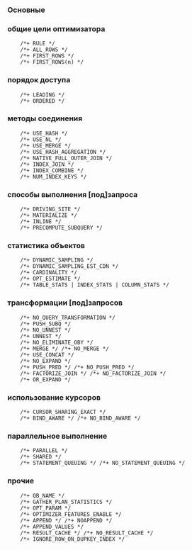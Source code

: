 ### Основные 

### общие цели оптимизатора
````
	/*+ RULE */
	/*+ ALL_ROWS */
	/*+ FIRST_ROWS */
	/*+ FIRST_ROWS(n) */
````

### порядок доступа
````
	/*+ LEADING */
	/*+ ORDERED */
````

### методы соединения
````
	/*+ USE_HASH */
	/*+ USE_NL */
	/*+ USE_MERGE */
	/*+ USE_HASH_AGGREGATION */
	/*+ NATIVE_FULL_OUTER_JOIN */
	/*+ INDEX_JOIN */
	/*+ INDEX_COMBINE */
	/*+ NUM_INDEX_KEYS */
````

### способы выполнения [под]запроса
````
	/*+ DRIVING_SITE */
	/*+ MATERIALIZE */
	/*+ INLINE */
	/*+ PRECOMPUTE_SUBQUERY */
````

### статистика объектов
````
	/*+ DYNAMIC_SAMPLING */
	/*+ DYNAMIC_SAMPLING_EST_CDN */
	/*+ CARDINALITY */
	/*+ OPT_ESTIMATE */
	/*+ TABLE_STATS | INDEX_STATS | COLUMN_STATS */
````

### трансформации [под]запросов
````
	/*+ NO_QUERY_TRANSFORMATION */
	/*+ PUSH_SUBQ */
	/*+ NO_UNNEST */
	/*+ UNNEST */
	/*+ NO_ELIMINATE_OBY */
	/*+ MERGE */ /*+ NO_MERGE */
	/*+ USE_CONCAT */
	/*+ NO_EXPAND */
	/*+ PUSH_PRED */ /*+ NO_PUSH_PRED */
	/*+ FACTORIZE_JOIN */ /*+ NO_FACTORIZE_JOIN */
	/*+ OR_EXPAND */
````

### использование курсоров
````
	/*+ CURSOR_SHARING_EXACT */
	/*+ BIND_AWARE */ /*+ NO_BIND_AWARE */
````

### параллельное выполнение
````
	/*+ PARALLEL */
	/*+ SHARED */
	/*+ STATEMENT_QUEUING */ /*+ NO_STATEMENT_QUEUING */
````

### прочие
````
	/*+ QB_NAME */
	/*+ GATHER_PLAN_STATISTICS */
	/*+ OPT_PARAM */
	/*+ OPTIMIZER_FEATURES_ENABLE */
	/*+ APPEND */ /*+ NOAPPEND */
	/*+ APPEND_VALUES */
	/*+ RESULT_CACHE */ /*+ NO_RESULT_CACHE */
	/*+ IGNORE_ROW_ON_DUPKEY_INDEX */
````